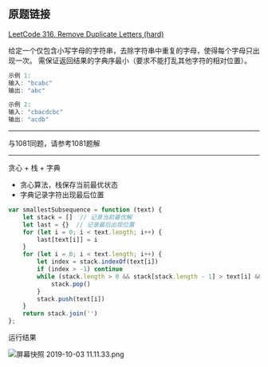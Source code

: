 ## 原题链接

[LeetCode 316. Remove Duplicate Letters (hard)](https://leetcode-cn.com/problems/remove-duplicate-letters/)

给定一个仅包含小写字母的字符串，去除字符串中重复的字母，使得每个字母只出现一次。
需保证返回结果的字典序最小（要求不能打乱其他字符的相对位置）。

```cpp
示例 1:
输入: "bcabc"
输出: "abc"

示例 2:
输入: "cbacdcbc"
输出: "acdb"
```

---

与1081同题，请参考1081题解

---

贪心 + 栈 + 字典

- 贪心算法，栈保存当前最优状态
- 字典记录字符出现最后位置


```javascript
var smallestSubsequence = function (text) {
    let stack = []  // 记录当前最优解
    let last = {}  // 记录最后出现位置
    for (let i = 0; i < text.length; i++) {
        last[text[i]] = i
    }
    for (let i = 0; i < text.length; i++) {
        let index = stack.indexOf(text[i])
        if (index > -1) continue
        while (stack.length > 0 && stack[stack.length - 1] > text[i] && last[stack[stack.length - 1] ] > i) {
            stack.pop()
        }
        stack.push(text[i])
    }
    return stack.join('')
};
```

运行结果

![屏幕快照 2019-10-03 11.11.33.png](https://pic.leetcode-cn.com/f307c6c1e8c8a74dc56f8323edea35e0d0343ddb231a2b3456349d0f8bf2b7f4-%E5%B1%8F%E5%B9%95%E5%BF%AB%E7%85%A7%202019-10-03%2011.11.33.png)

